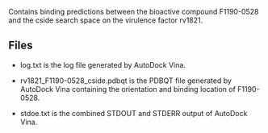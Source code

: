 Contains binding predictions between the bioactive compound F1190-0528 and the cside search space on the virulence factor rv1821.

## Files

- log.txt is the log file generated by AutoDock Vina.

- rv1821_F1190-0528_cside.pdbqt is the PDBQT file generated by AutoDock Vina containing the orientation and binding location of F1190-0528.

- stdoe.txt is the combined STDOUT and STDERR output of AutoDock Vina.


